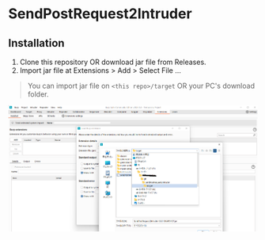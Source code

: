 # SendPostRequest2Intruder

## Installation
1. Clone this repository OR download jar file from Releases.
1. Import jar file at Extensions > Add > Select File ...  
> You can import jar file on `<this repo>/target` OR your PC's download folder.  

![Installation](resources/Installation.png)